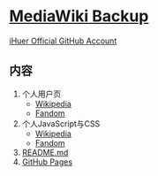 # [MediaWiki Backup](https://github.com/iHuer/MediaWiki-Backup)

[iHuer Official GitHub Account](https://github.com/iHuer)

## 内容

1. 个人用户页
    - [Wikipedia](https://github.com/iHuer/MediaWiki-Backup/tree/main/Wikipedia)
    - [Fandom](https://github.com/iHuer/MediaWiki-Backup/tree/main/Fandom/Minecraft%20Wiki)
2. 个人JavaScript与CSS
    - [Wikipedia](https://github.com/iHuer/MediaWiki-Backup/tree/main/Wikipedia)
    - [Fandom](https://github.com/iHuer/MediaWiki-Backup/tree/main/Fandom)
3. [README.md](https://github.com/iHuer/MediaWiki-Backup/blob/main/README.md)
4. [GitHub Pages](https://github.com/iHuer/MediaWiki-Backup/tree/main/docs)